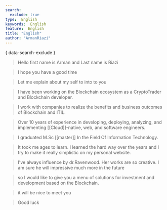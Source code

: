 ```yaml
---
search:
  exclude: true
type:  English
keywords:  English
feature:  English
title: "English"
author: "ArmanRiazi"
---
```

{ data-search-exclude }

> Hello first name is Arman and Last name is Riazi

> I hope you have a good time

> Let me explain about my self to into to you

> I have been working on the Blockchain ecosystem as a CryptoTrader and Blockchain developer.

> I work with companies to realize the benefits and business outcomes of Blockchain and ITIL.

> Over 10 years of experience in developing, deploying, analyzing, and implementing [[Cloud]]-native, web, and software engineers.

> I graduated M.Sc [[master]] In the Field Of Information Technology.

> It took me ages to learn. I learned the hard way over the years and I try to make it really simplistic on my personal website.

> I've always influence by dr.Ravenwood. Her works are so creative. I am sure he will impressive much more in the future

> so I would like to give you a menu of solutions for investment and development based on the Blockchain.

> it will be nice to meet you

> Good luck
